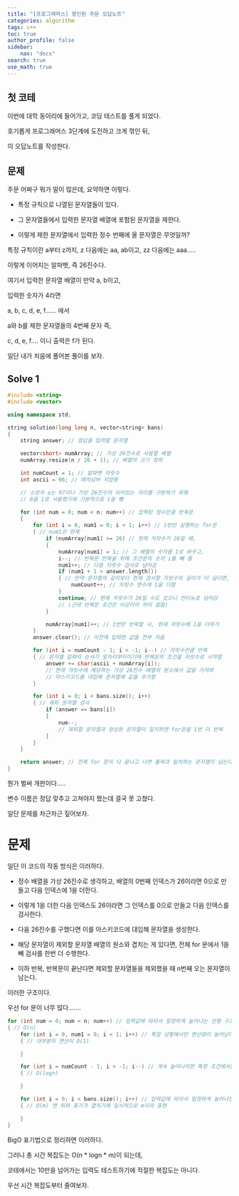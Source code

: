 ```yaml
---
title: "[프로그래머스] 봉인된 주문 오답노트"
categories: algorithm
tags: c++
toc: true
author_profile: false
sidebar:
    nav: "docs"
search: true
use_math: true
---
```


## 첫 코테

이번에 대학 동아리에 들어가고, 코딩 테스트를 풀게 되었다.

호기롭게 프로그래머스 3단계에 도전하고 크게 꺾인 뒤, 

이 오답노트를 작성한다.

## 문제

주문 어쩌구 뭐가 말이 많은데, 요약하면 이렇다.

- 특정 규칙으로 나열된 문자열들이 있다.

- 그 문자열들에서 입력한 문자열 배열에 포함된 문자열을 제한다.

- 이렇게 제한 문자열에서 입력한 정수 번째에 올 문자열은 무엇일까?

특정 규칙이란 a부터 z까지, z 다음에는 aa, ab이고, zz 다음에는 aaa.....

이렇게 이어지는 알파벳, 즉 26진수다.

여기서 입력한 문자열 배열이 만약 a, b이고,

입력한 숫자가 4라면

a, b, c, d, e, f...... 에서

a와 b를 제한 문자열들의 4번째 문자 즉,

c, d, e, f.... 이니 출력은 f가 된다.

일단 내가 처음에 풀어본 풀이를 보자.


## Solve 1

```c++
#include <string>
#include <vector>

using namespace std;

string solution(long long n, vector<string> bans) 
{
    string answer; // 정답을 입력할 문자열

    vector<short> numArray; // 가상 26진수로 사용할 배열
    numArray.resize(n / 26 + 1); // 배열의 크기 정의

    int numCount = 1; // 알파벳 자릿수
    int ascii = 96; // 매직넘버 지양용

    // 소문자 a는 97이나 가상 26진수의 비어있는 자리를 구분하기 위해 
    // 0을 1로 사용했기에 기본적으로 1을 뺌

    for (int num = 0; num < n; num++) // 입력된 정수만큼 반복문
    {
        for (int i = 0, num1 = 0; i < 1; i++) // 1번만 실행하는 for문
        { // num1은 현재 
            if (numArray[num1] >= 26) // 현재 자릿수가 26일 때,
            {
                numArray[num1] = 1; // 그 배열의 숫자를 1로 바꾸고,
                i--; // 반복문 반복을 위해 조건문의 숫자 i를 빼 줌
                num1++; // 다음 자릿수 검사로 넘어감
                if (num1 + 1 > answer.length()) 
                { // 만약 문자열의 길이보다 현재 검사할 자릿수의 길이가 더 길다면,
                    numCount++; // 자릿수 변수에 1을 더함
                }
                continue; // 현재 자릿수가 26일 수도 있으니 컨티뉴로 넘어감
                // (근데 반복문 조건은 이상이라 의미 없음)
            }

            numArray[num1]++; // 1번만 반복할 시, 현재 자릿수에 1을 더하기
        }
        answer.clear(); // 이전에 입력한 값을 전부 지움

        for (int i = numCount - 1; i > -1; i--) // 자릿수만큼 반복
        { // 문자열 입력의 순서가 앞자리부터이기에 반복문의 조건을 자릿수로 시작함
            answer += char(ascii + numArray[i]);
            // 현재 자릿수에 해당하는 가상 26진수 배열의 원소에서 값을 가져와
            // 아스키코드를 대입해 문자열에 값을 추가함
        }

        for (int i = 0; i < bans.size(); i++) 
        { // 제외 문자열 검사
            if (answer == bans[i])
            {
                num--;
                // 제외할 문자열과 완성된 문자열이 일치하면 for문을 1번 더 반복
            }
        }
    }

    return answer; // 전체 for 문이 다 끝나고 나면 출력과 일치하는 문자열이 남는다
}
```

뭔가 벌써 개판이다.....

변수 이름은 정답 맞추고 고쳐야지 했는데 결국 못 고쳤다.

일단 문제를 차근차근 짚어보자.

# 문제

일단 이 코드의 작동 방식은 이러하다.

- 정수 배열을 가상 26진수로 생각하고, 배열의 0번째 인덱스가 26이라면 0으로 만들고 다음 인덱스에 1을 더한다.

- 이렇게 1을 더한 다음 인덱스도 26이라면 그 인덱스를 0으로 만들고 다음 인덱스를 검사한다.

- 다음 26진수를 구했다면 이를 아스키코드에 대입해 문자열을 생성한다.

- 해당 문자열이 제외할 문자열 배열의 원소와 겹치는 게 있다면, 전체 for 문에서 1을 빼 검사를 한번 더 수행한다.

- 이하 반복, 반복문이 끝난다면 제외할 문자열들을 제외했을 때 n번째 오는 문자열이 남는다.

이러한 구조이다.

우선 for 문이 너무 많다.......

```c++
for (int num = 0; num < n; num++) // 입력값에 따라서 일정하게 늘어나는 선형 구조
{ // O(n)
    for (int i = 0, num1 = 0; i < 1; i++) // 특정 상황에서만 연산량이 늘어났다가 줄어드는 구조
    { // 대부분의 연산이 O(1)

    }

    for (int i = numCount - 1; i > -1; i--) // 계속 늘어나지만 특정 조건에서만 연산량이 증가하는 로그 구조
    { // O(logn)

    }

    for (int i = 0; i < bans.size(); i++) // 입력값에 따라서 일정하게 늘어나는 선형 구조 
    { // O(m) 맨 위와 표기가 겹치기에 일시적으로 m이라 표현

    }
}
```

BigO 표기법으로 정리하면 이러하다.

그러니 총 시간 복잡도는 O(n * logn * m)이 되는데,

코테에서는 10만을 넘어가는 입력도 테스트하기에 적절한 복잡도는 아니다.

우선 시간 복잡도부터 줄여보자.